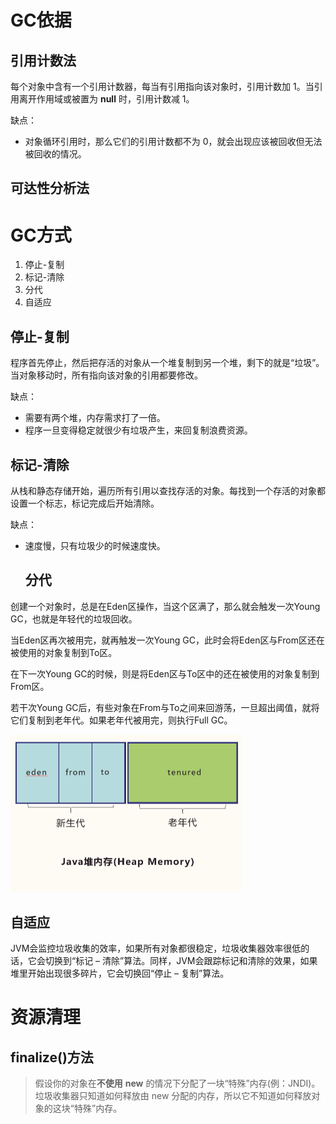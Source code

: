 # GC依据

## 引用计数法

每个对象中含有一个引用计数器，每当有引用指向该对象时，引用计数加 1。当引用离开作用域或被置为 **null** 时，引用计数减 1。

缺点：

* 对象循环引用时，那么它们的引用计数都不为 0，就会出现应该被回收但无法被回收的情况。

## 可达性分析法



# GC方式

1. 停止-复制
2. 标记-清除
3. 分代
4. 自适应

## 停止-复制

程序首先停止，然后把存活的对象从一个堆复制到另一个堆，剩下的就是“垃圾”。当对象移动时，所有指向该对象的引用都要修改。

缺点：

* 需要有两个堆，内存需求打了一倍。
* 程序一旦变得稳定就很少有垃圾产生，来回复制浪费资源。

## 标记-清除

从栈和静态存储开始，遍历所有引用以查找存活的对象。每找到一个存活的对象都设置一个标志，标记完成后开始清除。

缺点：

* 速度慢，只有垃圾少的时候速度快。

	## 分代

创建一个对象时，总是在Eden区操作，当这个区满了，那么就会触发一次Young GC，也就是年轻代的垃圾回收。

当Eden区再次被用完，就再触发一次Young GC，此时会将Eden区与From区还在被使用的对象复制到To区。

在下一次Young GC的时候，则是将Eden区与To区中的还在被使用的对象复制到From区。

若干次Young GC后，有些对象在From与To之间来回游荡，一旦超出阈值，就将它们复制到老年代。如果老年代被用完，则执行Full GC。

<img src="assets/image-20230316213131707.png" alt="image-20230316213131707" style="zoom:50%;" />

## 自适应

JVM会监控垃圾收集的效率，如果所有对象都很稳定，垃圾收集器效率很低的话，它会切换到“标记 – 清除”算法。同样，JVM会跟踪标记和清除的效果，如果堆里开始出现很多碎片，它会切换回“停止 – 复制”算法。

# 资源清理

## finalize()方法

>假设你的对象在**不使用** **new** 的情况下分配了一块“特殊”内存(例：JNDI)。垃圾收集器只知道如何释放由 new 分配的内存，所以它不知道如何释放对象的这块“特殊”内存。
